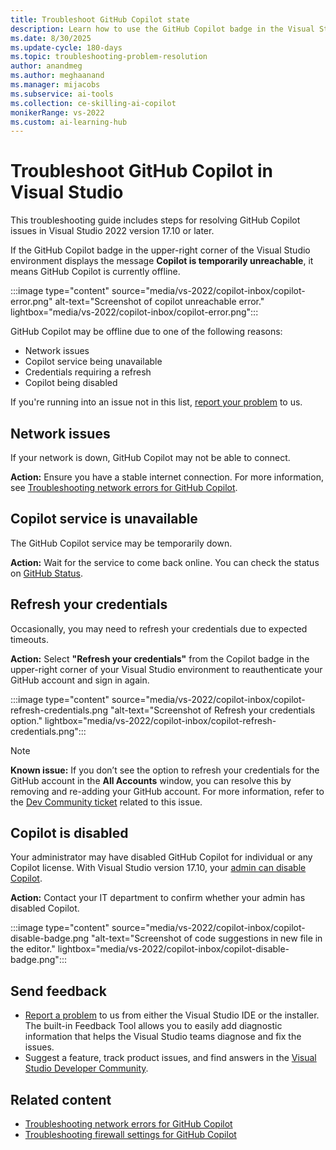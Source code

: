 ```yaml
---
title: Troubleshoot GitHub Copilot state
description: Learn how to use the GitHub Copilot badge in the Visual Studio IDE to troubleshoot Copilot's state and resolve common issues.
ms.date: 8/30/2025
ms.update-cycle: 180-days
ms.topic: troubleshooting-problem-resolution
author: anandmeg
ms.author: meghaanand
ms.manager: mijacobs
ms.subservice: ai-tools
ms.collection: ce-skilling-ai-copilot 
monikerRange: vs-2022
ms.custom: ai-learning-hub
---
```


# Troubleshoot GitHub Copilot in Visual Studio

This troubleshooting guide includes steps for resolving GitHub Copilot issues in Visual Studio 2022 version 17.10 or later.

If the GitHub Copilot badge in the upper-right corner of the Visual Studio environment displays the message **Copilot is temporarily unreachable**, it means GitHub Copilot is currently offline.

:::image type="content" source="media/vs-2022/copilot-inbox/copilot-error.png" alt-text="Screenshot of copilot unreachable error." lightbox="media/vs-2022/copilot-inbox/copilot-error.png":::

GitHub Copilot may be offline due to one of the following reasons:
- Network issues
- Copilot service being unavailable
- Credentials requiring a refresh
- Copilot being disabled

If you're running into an issue not in this list, [report your problem](#send-feedback) to us.

## Network issues

If your network is down, GitHub Copilot may not be able to connect.

**Action:** Ensure you have a stable internet connection. For more information, see [Troubleshooting network errors for GitHub Copilot](https://docs.github.com/en/copilot/troubleshooting-github-copilot/troubleshooting-network-errors-for-github-copilot).

## Copilot service is unavailable

The GitHub Copilot service may be temporarily down.

**Action:** Wait for the service to come back online. You can check the status on [GitHub Status](https://www.githubstatus.com/).

## Refresh your credentials

Occasionally, you may need to refresh your credentials due to expected timeouts.

**Action:** Select **"Refresh your credentials"** from the Copilot badge in the upper-right corner of your Visual Studio environment to reauthenticate your GitHub account and sign in again.

:::image type="content" source="media/vs-2022/copilot-inbox/copilot-refresh-credentials.png "alt-text="Screenshot of Refresh your credentials option." lightbox="media/vs-2022/copilot-inbox/copilot-refresh-credentials.png":::

> [!NOTE]
> **Known issue:** If you don’t see the option to refresh your credentials for the GitHub account in the  **All Accounts** window, you can resolve this by removing and re-adding your GitHub account. For more information, refer to the  [Dev Community ticket](https://developercommunity.visualstudio.com/t/Copilot-badge-refresh-credentials-not-wo/10667230?q=refresh+credentials) related to this issue.

## Copilot is disabled

Your administrator may have disabled GitHub Copilot for individual or any Copilot license. With Visual Studio version 17.10, your [admin can disable Copilot](visual-studio-github-copilot-admin.md#disabling-copilot-skus).

**Action:** Contact your IT department to confirm whether your admin has disabled Copilot.

:::image type="content" source="media/vs-2022/copilot-inbox/copilot-disable-badge.png "alt-text="Screenshot of code suggestions in new file in the editor." lightbox="media/vs-2022/copilot-inbox/copilot-disable-badge.png":::

## Send feedback

 - [Report a problem](how-to-report-a-problem-with-visual-studio.md) to us from either the Visual Studio IDE or the installer. The built-in Feedback Tool allows you to easily add diagnostic information that helps the Visual Studio teams diagnose and fix the issues.
 - Suggest a feature, track product issues, and find answers in the [Visual Studio Developer Community](https://developercommunity.visualstudio.com/VisualStudio).

 ## Related content

 - [Troubleshooting network errors for GitHub Copilot](https://docs.github.com/en/copilot/troubleshooting-github-copilot/troubleshooting-network-errors-for-github-copilot)
 - [Troubleshooting firewall settings for GitHub Copilot](https://docs.github.com/en/copilot/troubleshooting-github-copilot/troubleshooting-firewall-settings-for-github-copilot)
